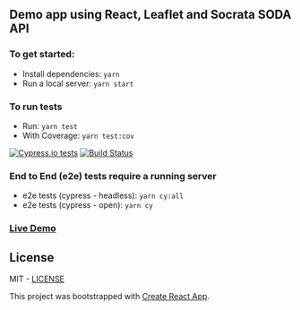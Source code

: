 ## Demo app using React, Leaflet and Socrata SODA API

### To get started:

- Install dependencies: `yarn`
- Run a local server: `yarn start`

### To run tests
- Run: `yarn test`
- With Coverage: `yarn test:cov`

[![Cypress.io tests](https://img.shields.io/badge/cypress.io-tests-green.svg?style=flat-square)](https://cypress.io)
[![Build Status](https://travis-ci.com/angelaLuc/atxtrails.svg?branch=master)](https://travis-ci.com/angelaLuc/atxtrails)
### End to End (e2e) tests require a running server
- e2e tests (cypress - headless): `yarn cy:all`
- e2e tests (cypress - open): `yarn cy`


### [Live Demo](https://atxtrails.ajlwebdev.com)

## License
MIT - [LICENSE](./LICENSE)

This project was bootstrapped with [Create React App](https://github.com/facebookincubator/create-react-app).


